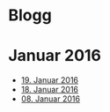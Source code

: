 # Blogg

# Januar 2016
- [19. Januar 2016](2016-01/2016-01-19.md)
- [18. Januar 2016](2016-01/2016-01-18.md)
- [08. Januar 2016](2016-01/2016-01-08.md)